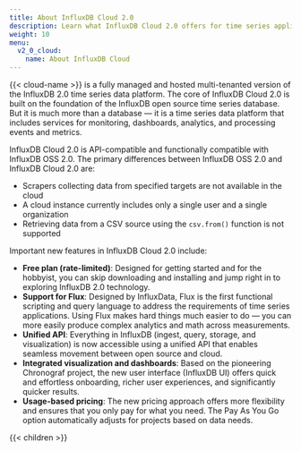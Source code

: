 ```yaml
---
title: About InfluxDB Cloud 2.0
description: Learn what InfluxDB Cloud 2.0 offers for time series applications
weight: 10
menu:
  v2_0_cloud:
    name: About InfluxDB Cloud
---
```


{{< cloud-name >}} is a fully managed and hosted multi-tenanted version of the InfluxDB 2.0 time series data platform.
The core of InfluxDB Cloud 2.0 is built on the foundation of the InfluxDB open source time series database. But it is
much more than a database — it is a time series data platform that includes services for monitoring,
dashboards, analytics, and processing events and metrics.

InfluxDB Cloud 2.0 is API-compatible and functionally compatible with InfluxDB OSS 2.0.
The primary differences between InfluxDB OSS 2.0 and InfluxDB Cloud 2.0 are:

- Scrapers collecting data from specified targets are not available in the cloud
- A cloud instance currently includes only a single user and a single organization
- Retrieving data from a CSV source using the `csv.from()` function is not supported

Important new features in InfluxDB Cloud 2.0 include:

- **Free plan (rate-limited)**: Designed for getting started and for the hobbyist, you can skip downloading and installing and jump right in to exploring InfluxDB 2.0 technology.
- **Support for Flux**: Designed by InfluxData, Flux is the first functional scripting and query language to address the requirements of time series applications. Using Flux makes hard things much easier to do — you can more easily produce complex analytics and math across measurements.
- **Unified API**:  Everything in InfluxDB (ingest, query, storage, and visualization) is now accessible using a unified API that enables seamless movement between open source and cloud.
- **Integrated visualization and dashboards**: Based on the pioneering Chronograf project, the new user interface (InfluxDB UI) offers quick and effortless onboarding, richer user experiences, and significantly quicker results.
- **Usage-based pricing**: The new pricing approach offers more flexibility and ensures that you only pay for what you need. The Pay As You Go option automatically adjusts for projects based on data needs.

{{< children >}}

